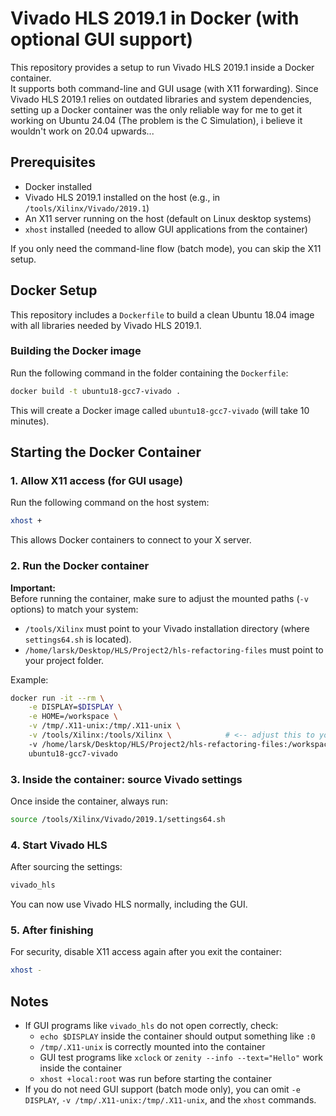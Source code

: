 # Vivado HLS 2019.1 in Docker (with optional GUI support)

This repository provides a setup to run Vivado HLS 2019.1 inside a Docker container.  
It supports both command-line and GUI usage (with X11 forwarding).
Since Vivado HLS 2019.1 relies on outdated libraries and system dependencies, setting up a Docker container was the only reliable way for me to get it working on Ubuntu 24.04 (The problem is the C Simulation), i believe it wouldn't work on 20.04 upwards...

## Prerequisites

- Docker installed
- Vivado HLS 2019.1 installed on the host (e.g., in `/tools/Xilinx/Vivado/2019.1`)
- An X11 server running on the host (default on Linux desktop systems)
- `xhost` installed (needed to allow GUI applications from the container)

If you only need the command-line flow (batch mode), you can skip the X11 setup.

## Docker Setup

This repository includes a `Dockerfile` to build a clean Ubuntu 18.04 image with all libraries needed by Vivado HLS 2019.1.

### Building the Docker image

Run the following command in the folder containing the `Dockerfile`:

```bash
docker build -t ubuntu18-gcc7-vivado .
```

This will create a Docker image called `ubuntu18-gcc7-vivado` (will take 10 minutes).

## Starting the Docker Container

### 1. Allow X11 access (for GUI usage)

Run the following command on the host system:

```bash
xhost +
```

This allows Docker containers to connect to your X server.

### 2. Run the Docker container

**Important:**  
Before running the container, make sure to adjust the mounted paths (`-v` options) to match your system:

- `/tools/Xilinx` must point to your Vivado installation directory (where `settings64.sh` is located).
- `/home/larsk/Desktop/HLS/Project2/hls-refactoring-files` must point to your project folder.

Example:

```bash
docker run -it --rm \
    -e DISPLAY=$DISPLAY \
    -e HOME=/workspace \
    -v /tmp/.X11-unix:/tmp/.X11-unix \
    -v /tools/Xilinx:/tools/Xilinx \            # <-- adjust this to your Vivado install path
    -v /home/larsk/Desktop/HLS/Project2/hls-refactoring-files:/workspace \   # <-- adjust this to your project folder
    ubuntu18-gcc7-vivado
```

### 3. Inside the container: source Vivado settings

Once inside the container, always run:

```bash
source /tools/Xilinx/Vivado/2019.1/settings64.sh
```

### 4. Start Vivado HLS

After sourcing the settings:

```bash
vivado_hls
```

You can now use Vivado HLS normally, including the GUI.

### 5. After finishing

For security, disable X11 access again after you exit the container:

```bash
xhost -
```

## Notes

- If GUI programs like `vivado_hls` do not open correctly, check:
  - `echo $DISPLAY` inside the container should output something like `:0`
  - `/tmp/.X11-unix` is correctly mounted into the container
  - GUI test programs like `xclock` or `zenity --info --text="Hello"` work inside the container
  - `xhost +local:root` was run before starting the container
- If you do not need GUI support (batch mode only), you can omit `-e DISPLAY`, `-v /tmp/.X11-unix:/tmp/.X11-unix`, and the `xhost` commands.
